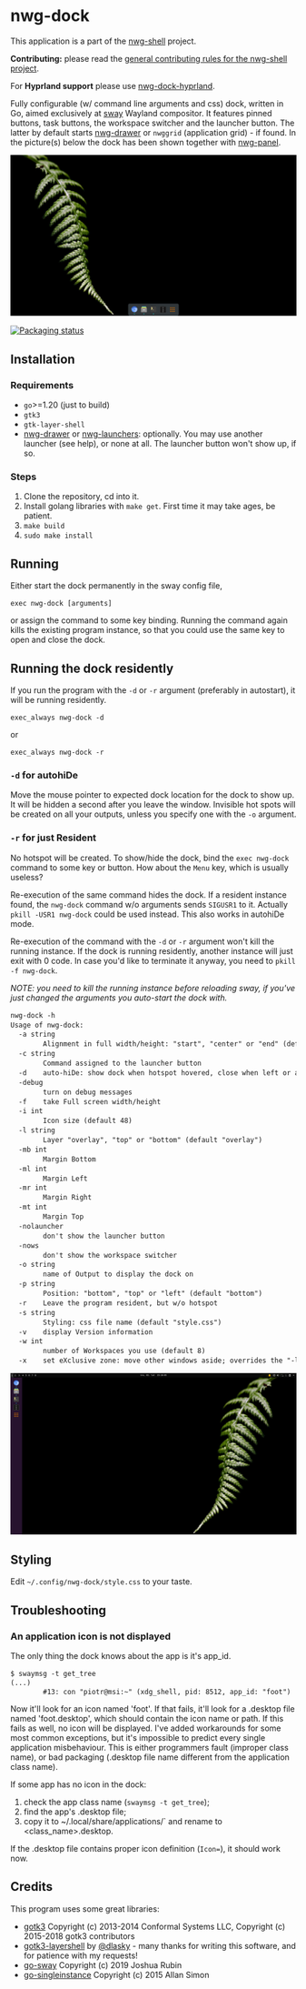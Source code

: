 # nwg-dock

This application is a part of the [nwg-shell](https://nwg-piotr.github.io/nwg-shell) project.

**Contributing:** please read the [general contributing rules for the nwg-shell project](https://nwg-piotr.github.io/nwg-shell/contribution).

For **Hyprland support** please use [nwg-dock-hyprland](https://github.com/nwg-piotr/nwg-dock-hyprland).

Fully configurable (w/ command line arguments and css) dock, written in Go, aimed exclusively at [sway](https://github.com/swaywm/sway) Wayland compositor. It features pinned buttons, task buttons, the workspace switcher and the launcher button. The latter by default starts [nwg-drawer](https://github.com/nwg-piotr/nwg-drawer) or `nwggrid` (application grid) - if found. In the picture(s) below the dock has been shown together with [nwg-panel](https://github.com/nwg-piotr/nwg-panel).

![screenshot-1.png](https://raw.githubusercontent.com/nwg-piotr/nwg-shell-resources/master/images/nwg-dock/dock-1.png)

[![Packaging status](https://repology.org/badge/vertical-allrepos/nwg-dock.svg)](https://repology.org/project/nwg-dock/versions)

## Installation

### Requirements

- `go`>=1.20 (just to build)
- `gtk3`
- `gtk-layer-shell`
- [nwg-drawer](https://github.com/nwg-piotr/nwg-drawer) or
[nwg-launchers](https://github.com/nwg-piotr/nwg-launchers): optionally. You may use another launcher (see help),
or none at all. The launcher button won't show up, if so.

### Steps

1. Clone the repository, cd into it.
2. Install golang libraries with `make get`. First time it may take ages, be patient.
3. `make build`
4. `sudo make install`

## Running

Either start the dock permanently in the sway config file,

```text
exec nwg-dock [arguments]
```

or assign the command to some key binding. Running the command again kills the existing program instance, so that
you could use the same key to open and close the dock.

## Running the dock residently

If you run the program with the `-d` or `-r` argument (preferably in autostart), it will be running residently.

```text
exec_always nwg-dock -d
```

or

```text
exec_always nwg-dock -r
```

### `-d` for autohiDe

Move the mouse pointer to expected dock location for the dock to show up. It will be hidden a second after you leave the window. Invisible hot spots will be created on all your outputs, unless you specify one with the `-o` argument.

### `-r` for just Resident

No hotspot will be created. To show/hide the dock, bind the `exec nwg-dock` command to some key or button.
How about the `Menu` key, which is usually useless?

Re-execution of the same command hides the dock. If a resident instance found, the `nwg-dock` command w/o
arguments sends `SIGUSR1` to it. Actually `pkill -USR1 nwg-dock` could be used instead. This also works in autohiDe
mode.

Re-execution of the command with the `-d` or `-r` argument won't kill the running instance. If the dock is
running residently, another instance will just exit with 0 code. In case you'd like to terminate it anyway, you need to `pkill -f nwg-dock`.

*NOTE: you need to kill the running instance before reloading sway, if you've just changed the arguments you
auto-start the dock with.*

```txt
nwg-dock -h
Usage of nwg-dock:
  -a string
    	Alignment in full width/height: "start", "center" or "end" (default "center")
  -c string
    	Command assigned to the launcher button
  -d	auto-hiDe: show dock when hotspot hovered, close when left or a button clicked
  -debug
    	turn on debug messages
  -f	take Full screen width/height
  -i int
    	Icon size (default 48)
  -l string
    	Layer "overlay", "top" or "bottom" (default "overlay")
  -mb int
    	Margin Bottom
  -ml int
    	Margin Left
  -mr int
    	Margin Right
  -mt int
    	Margin Top
  -nolauncher
    	don't show the launcher button
  -nows
    	don't show the workspace switcher
  -o string
    	name of Output to display the dock on
  -p string
    	Position: "bottom", "top" or "left" (default "bottom")
  -r	Leave the program resident, but w/o hotspot
  -s string
    	Styling: css file name (default "style.css")
  -v	display Version information
  -w int
    	number of Workspaces you use (default 8)
  -x	set eXclusive zone: move other windows aside; overrides the "-l" argument
```

![screenshot-2.png](https://raw.githubusercontent.com/nwg-piotr/nwg-shell-resources/master/images/nwg-dock/dock-2.png)

## Styling

Edit `~/.config/nwg-dock/style.css` to your taste.

## Troubleshooting

### An application icon is not displayed

The only thing the dock knows about the app is it's app_id.

```text
$ swaymsg -t get_tree
(...)
        #13: con "piotr@msi:~" (xdg_shell, pid: 8512, app_id: "foot")
```

Now it'll look for an icon named 'foot'. If that fails, it'll look for a .desktop file named 'foot.desktop', which should contain the icon name or path. If this fails as well, no icon will be displayed. I've added workarounds for some most common exceptions, but it's impossible to predict every single application misbehaviour. This is either programmers fault (improper class name), or bad packaging (.desktop file name different from the application class name).

If some app has no icon in the dock:

1. check the app class name (`swaymsg -t get_tree`);
2. find the app's .desktop file;
3. copy it to ~/.local/share/applications/` and rename to <class_name>.desktop.

If the .desktop file contains proper icon definition (`Icon=`), it should work now.

## Credits

This program uses some great libraries:

- [gotk3](https://github.com/gotk3/gotk3) Copyright (c) 2013-2014 Conformal Systems LLC,
Copyright (c) 2015-2018 gotk3 contributors
- [gotk3-layershell](https://github.com/dlasky/gotk3-layershell) by [@dlasky](https://github.com/dlasky/gotk3-layershell/commits?author=dlasky) - many thanks for writing this software, and for patience with my requests!
- [go-sway](https://github.com/joshuarubin/go-sway) Copyright (c) 2019 Joshua Rubin
- [go-singleinstance](github.com/allan-simon/go-singleinstance) Copyright (c) 2015 Allan Simon
